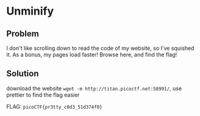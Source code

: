 # Unminify

## Problem

I don't like scrolling down to read the code of my website, so I've squished it. As a bonus, my pages load faster! Browse here, and find the flag!

## Solution

download the website `wget -m http://titan.picoctf.net:58991/`, use prettier to find the flag easier

FLAG: `picoCTF{pr3tty_c0d3_51d374f0}`
